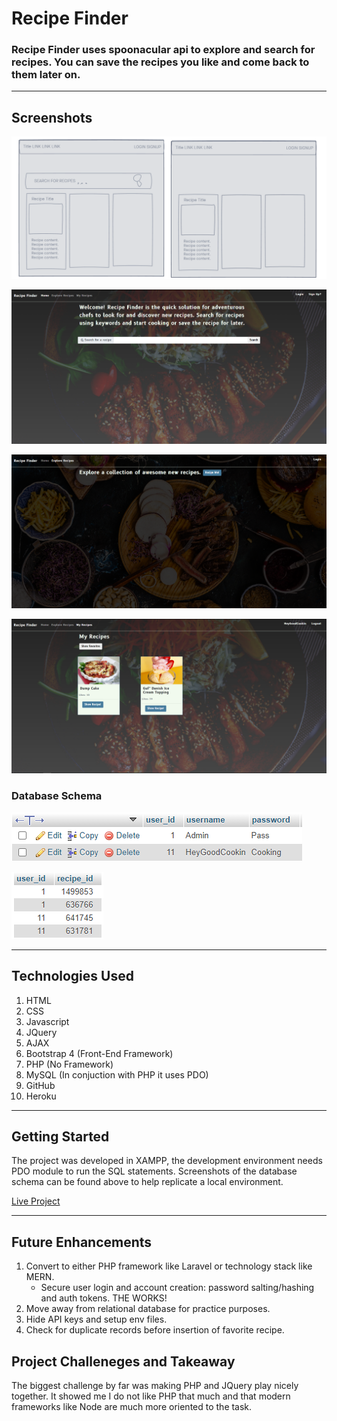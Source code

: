 # Recipe Finder

 ### Recipe Finder uses spoonacular api to explore and search for recipes. You can save the recipes you like and come back to them later on. 

---

## Screenshots

![WireframeOfIndex](./screenshots/wireframe.png)

![HomeScreenShot](./screenshots/homepage.png)

![ExploreRecipeShot](./screenshots/explore-recipes.png)

![FavoriteRecipesShot](./screenshots/favorite-recipes.png)

### Database Schema

![Database-user-schema](./screenshots/user-schema.png)

![Database-favorite-recipes-schema](./screenshots/favorite-recipes-schema.png)

---

## Technologies Used
1. HTML
2. CSS
3. Javascript
4. JQuery
5. AJAX
6. Bootstrap 4 (Front-End Framework)
7. PHP (No Framework)
8. MySQL (In conjuction with PHP it uses PDO)
9. GitHub
10. Heroku

---

## Getting Started
The project was developed in XAMPP, the development environment needs PDO module to run the SQL statements. Screenshots of the database schema can be found above to help replicate a local environment.

[Live Project](https://brandons-recipe-finder.herokuapp.com/)  

---

## Future Enhancements
1. Convert to either PHP framework like Laravel or technology stack like MERN.
    - Secure user login and account creation: password salting/hashing and auth tokens. THE WORKS!
2. Move away from relational database for practice purposes. 
3. Hide API keys and setup env files. 
4. Check for duplicate records before insertion of favorite recipe. 

## Project Challeneges and Takeaway

The biggest challenge by far was making PHP and JQuery play nicely together. It showed me I do not like PHP that much and that modern frameworks like Node are much more oriented to the task. 
